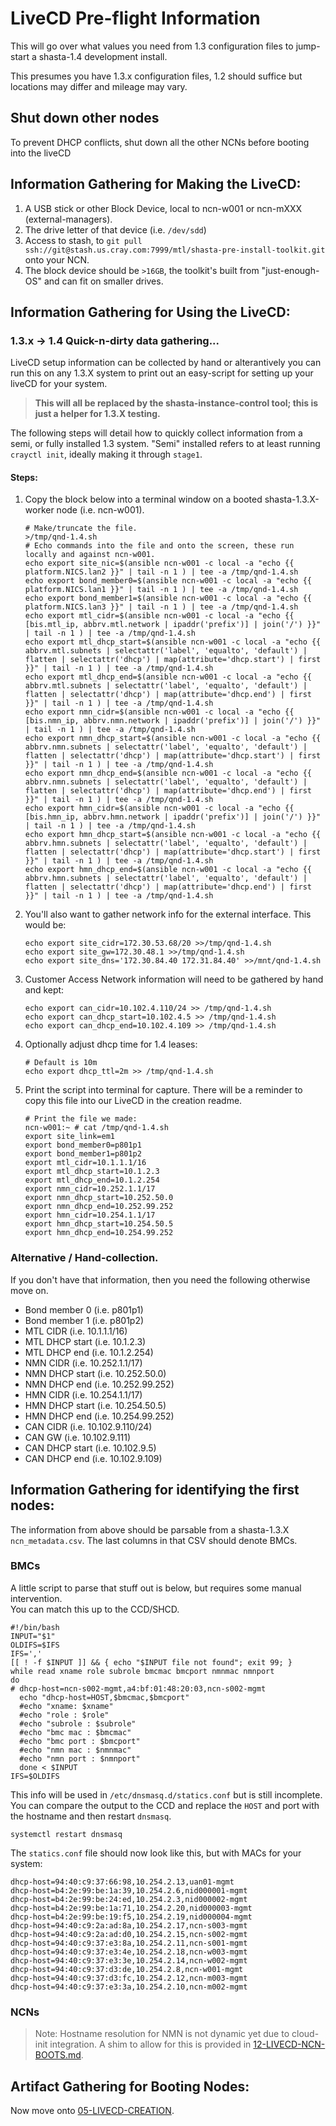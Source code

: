 # LiveCD Pre-flight Information

This will go over what values you need from 1.3 configuration files to jump-start
 a shasta-1.4 development install.

This presumes you have 1.3.x configuration files, 1.2 should suffice but
locations may differ and mileage may vary.

## Shut down other nodes
To prevent DHCP conflicts, shut down all the other NCNs before booting into the liveCD

## Information Gathering for Making the LiveCD:

1. A USB stick or other Block Device, local to ncn-w001 or ncn-mXXX (external-managers).
2. The drive letter of that device (i.e. `/dev/sdd`)
3. Access to stash, to `git pull ssh://git@stash.us.cray.com:7999/mtl/shasta-pre-install-toolkit.git` onto your NCN.
4. The block device should be `>16GB`, the toolkit's built from "just-enough-OS" and can fit on smaller drives.

## Information Gathering for Using the LiveCD:

### 1.3.x -> 1.4 Quick-n-dirty data gathering...

LiveCD setup information can be collected by hand or alterantively you can run this on any 1.3.X system
 to print out an easy-script for setting up your liveCD for your system.

> **This will all be replaced by the shasta-instance-control tool; this is just a helper for 1.3.X
> testing.**

The following steps will detail how to quickly collect information from a semi, or fully installed
1.3 system. "Semi" installed refers to at least running `crayctl init`, ideally making it through
`stage1`.

#### Steps:

1. Copy the block below into a terminal window on a booted shasta-1.3.X-worker node (i.e. ncn-w001).

    ```shell script
    # Make/truncate the file.
    >/tmp/qnd-1.4.sh
    # Echo commands into the file and onto the screen, these run locally and against ncn-w001.
    echo export site_nic=$(ansible ncn-w001 -c local -a "echo {{ platform.NICS.lan2 }}" | tail -n 1 ) | tee -a /tmp/qnd-1.4.sh
    echo export bond_member0=$(ansible ncn-w001 -c local -a "echo {{ platform.NICS.lan1 }}" | tail -n 1 ) | tee -a /tmp/qnd-1.4.sh
    echo export bond_member1=$(ansible ncn-w001 -c local -a "echo {{ platform.NICS.lan3 }}" | tail -n 1 ) | tee -a /tmp/qnd-1.4.sh
    echo export mtl_cidr=$(ansible ncn-w001 -c local -a "echo {{ [bis.mtl_ip, abbrv.mtl.network | ipaddr('prefix')] | join('/') }}" | tail -n 1 ) | tee -a /tmp/qnd-1.4.sh
    echo export mtl_dhcp_start=$(ansible ncn-w001 -c local -a "echo {{ abbrv.mtl.subnets | selectattr('label', 'equalto', 'default') | flatten | selectattr('dhcp') | map(attribute='dhcp.start') | first }}" | tail -n 1 ) | tee -a /tmp/qnd-1.4.sh
    echo export mtl_dhcp_end=$(ansible ncn-w001 -c local -a "echo {{ abbrv.mtl.subnets | selectattr('label', 'equalto', 'default') | flatten | selectattr('dhcp') | map(attribute='dhcp.end') | first }}" | tail -n 1 ) | tee -a /tmp/qnd-1.4.sh
    echo export nmn_cidr=$(ansible ncn-w001 -c local -a "echo {{ [bis.nmn_ip, abbrv.nmn.network | ipaddr('prefix')] | join('/') }}" | tail -n 1 ) | tee -a /tmp/qnd-1.4.sh
    echo export nmn_dhcp_start=$(ansible ncn-w001 -c local -a "echo {{ abbrv.nmn.subnets | selectattr('label', 'equalto', 'default') | flatten | selectattr('dhcp') | map(attribute='dhcp.start') | first }}" | tail -n 1 ) | tee -a /tmp/qnd-1.4.sh
    echo export nmn_dhcp_end=$(ansible ncn-w001 -c local -a "echo {{ abbrv.nmn.subnets | selectattr('label', 'equalto', 'default') | flatten | selectattr('dhcp') | map(attribute='dhcp.end') | first }}" | tail -n 1 ) | tee -a /tmp/qnd-1.4.sh
    echo export hmn_cidr=$(ansible ncn-w001 -c local -a "echo {{ [bis.hmn_ip, abbrv.hmn.network | ipaddr('prefix')] | join('/') }}" | tail -n 1 ) | tee -a /tmp/qnd-1.4.sh
    echo export hmn_dhcp_start=$(ansible ncn-w001 -c local -a "echo {{ abbrv.hmn.subnets | selectattr('label', 'equalto', 'default') | flatten | selectattr('dhcp') | map(attribute='dhcp.start') | first }}" | tail -n 1 ) | tee -a /tmp/qnd-1.4.sh
    echo export hmn_dhcp_end=$(ansible ncn-w001 -c local -a "echo {{ abbrv.hmn.subnets | selectattr('label', 'equalto', 'default') | flatten | selectattr('dhcp') | map(attribute='dhcp.end') | first }}" | tail -n 1 ) | tee -a /tmp/qnd-1.4.sh
    ```

2. You'll also want to gather network info for the external interface. This would be:

    ```shell script
    echo export site_cidr=172.30.53.68/20 >>/tmp/qnd-1.4.sh
    echo export site_gw=172.30.48.1 >>/tmp/qnd-1.4.sh
    echo export site_dns='172.30.84.40 172.31.84.40' >>/mnt/qnd-1.4.sh
    ```

3.  Customer Access Network information will need to be gathered by hand and kept:

    ```shell script
    echo export can_cidr=10.102.4.110/24 >> /tmp/qnd-1.4.sh
    echo export can_dhcp_start=10.102.4.5 >> /tmp/qnd-1.4.sh
    echo export can_dhcp_end=10.102.4.109 >> /tmp/qnd-1.4.sh
    ```

4. Optionally adjust dhcp time for 1.4 leases:

    ```shell script
    # Default is 10m
    echo export dhcp_ttl=2m >> /tmp/qnd-1.4.sh
    ```

5. Print the script into terminal for capture. There will be a reminder to copy this file into our LiveCD
in the creation readme.

    ```shell script
    # Print the file we made:
    ncn-w001:~ # cat /tmp/qnd-1.4.sh
    export site_link=em1
    export bond_member0=p801p1            
    export bond_member1=p801p2            
    export mtl_cidr=10.1.1.1/16           
    export mtl_dhcp_start=10.1.2.3        
    export mtl_dhcp_end=10.1.2.254        
    export nmn_cidr=10.252.1.1/17           
    export nmn_dhcp_start=10.252.50.0     
    export nmn_dhcp_end=10.252.99.252     
    export hmn_cidr=10.254.1.1/17           
    export hmn_dhcp_start=10.254.50.5     
    export hmn_dhcp_end=10.254.99.252     
    ```

### Alternative / Hand-collection.

If you don't have that information, then you need the following otherwise move on.
- Bond member 0 (i.e. p801p1)
- Bond member 1 (i.e. p801p2)
- MTL CIDR (i.e. 10.1.1.1/16)
- MTL DHCP start (i.e. 10.1.2.3)
- MTL DHCP end (i.e. 10.1.2.254)
- NMN CIDR (i.e. 10.252.1.1/17)
- NMN DHCP start (i.e. 10.252.50.0)
- NMN DHCP end (i.e. 10.252.99.252)
- HMN CIDR (i.e. 10.254.1.1/17)
- HMN DHCP start (i.e. 10.254.50.5)
- HMN DHCP end (i.e. 10.254.99.252)
- CAN CIDR (i.e. 10.102.9.110/24)
- CAN GW (i.e. 10.102.9.111)
- CAN DHCP start (i.e. 10.102.9.5)
- CAN DHCP end (i.e. 10.102.9.109)


## Information Gathering for identifying the first nodes:


The information from above should be parsable from a shasta-1.3.X `ncn_metadata.csv`. The last
columns in that CSV should denote BMCs.

### BMCs

A little script to parse that stuff out is below, but requires some manual intervention.  
You can match this up to the CCD/SHCD.

```
#!/bin/bash
INPUT="$1"
OLDIFS=$IFS
IFS=','
[[ ! -f $INPUT ]] && { echo "$INPUT file not found"; exit 99; }
while read xname role subrole bmcmac bmcport nmnmac nmnport
do
# dhcp-host=ncn-s002-mgmt,a4:bf:01:48:20:03,ncn-s002-mgmt
  echo "dhcp-host=HOST,$bmcmac,$bmcport"
  #echo "xname: $xname"
  #echo "role : $role"
  #echo "subrole : $subrole"
  #echo "bmc mac : $bmcmac"
  #echo "bmc port : $bmcport"
  #echo "nmn mac : $nmnmac"
  #echo "nmn port : $nmnport"
  done < $INPUT
IFS=$OLDIFS
```

This info will be used in `/etc/dnsmasq.d/statics.conf` but is still incomplete. 
You can compare the output to the CCD and replace the `HOST` and port with the hostname and then restart `dnsmasq`.

```shell script
systemctl restart dnsmasq
``` 
The `statics.conf` file should now look like this, but with MACs for your system:

```apacheconfig
dhcp-host=94:40:c9:37:66:98,10.254.2.13,uan01-mgmt
dhcp-host=b4:2e:99:be:1a:39,10.254.2.6,nid000001-mgmt
dhcp-host=b4:2e:99:be:24:ed,10.254.2.3,nid000002-mgmt
dhcp-host=b4:2e:99:be:1a:71,10.254.2.20,nid000003-mgmt
dhcp-host=b4:2e:99:be:19:f5,10.254.2.19,nid000004-mgmt
dhcp-host=94:40:c9:2a:ad:8a,10.254.2.17,ncn-s003-mgmt
dhcp-host=94:40:c9:2a:ad:d0,10.254.2.15,ncn-s002-mgmt
dhcp-host=94:40:c9:37:e3:8a,10.254.2.11,ncn-s001-mgmt
dhcp-host=94:40:c9:37:e3:4e,10.254.2.18,ncn-w003-mgmt
dhcp-host=94:40:c9:37:e3:3e,10.254.2.14,ncn-w002-mgmt
dhcp-host=94:40:c9:37:d3:de,10.254.2.8,ncn-w001-mgmt
dhcp-host=94:40:c9:37:d3:fc,10.254.2.12,ncn-m003-mgmt
dhcp-host=94:40:c9:37:e3:3a,10.254.2.10,ncn-m002-mgmt
```

### NCNs

> Note: Hostname resolution for NMN is not dynamic yet due to cloud-init integration.
> A shim to allow for this is provided in [12-LIVECD-NCN-BOOTS.md](07-LIVECD-NCN-BOOTS.md).


## Artifact Gathering for Booting Nodes:


Now move onto [05-LIVECD-CREATION](05-LIVECD-CREATION.md).